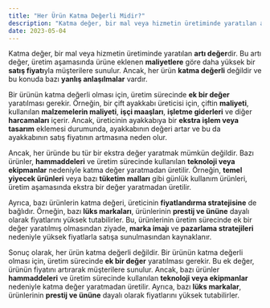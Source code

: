 ```yaml
---
title: "Her Ürün Katma Değerli Midir?"
description: "Katma değer, bir mal veya hizmetin üretiminde yaratılan artı değerdir."
date: 2023-05-04
---
```


Katma değer, bir mal veya hizmetin üretiminde yaratılan **artı değer**dir. Bu artı değer, üretim aşamasında ürüne
eklenen **maliyetlere** göre daha yüksek bir **satış fiyatı**yla müşterilere sunulur. Ancak, her ürün **katma değerli**
değildir ve bu konuda bazı **yanlış anlaşılmalar** vardır.

Bir ürünün katma değerli olması için, üretim sürecinde **ek bir değer** yaratılması gerekir. Örneğin, bir çift ayakkabı
üreticisi için, çiftin **maliyeti**, kullanılan **malzemelerin maliyeti**, **işçi maaşları**, **işletme giderleri** ve
diğer **harcamaları** içerir. Ancak, üreticinin ayakkabıya bir **ekstra işlem veya tasarım** eklemesi durumunda,
ayakkabının değeri artar ve bu da ayakkabının satış fiyatının artmasına neden olur.

Ancak, her üründe bu tür bir ekstra değer yaratmak mümkün değildir. Bazı ürünler, **hammaddeleri** ve üretim sürecinde
kullanılan **teknoloji veya ekipmanlar** nedeniyle katma değer yaratmadan üretilir. Örneğin, **temel yiyecek ürünleri**
veya bazı **tüketim malları** gibi günlük kullanım ürünleri, üretim aşamasında ekstra bir değer yaratmadan üretilir.

Ayrıca, bazı ürünlerin katma değeri, üreticinin **fiyatlandırma stratejisine** de bağlıdır. Örneğin, bazı **lüks
markaları**, ürünlerinin **prestij ve ününe** dayalı olarak fiyatlarını yüksek tutabilirler. Bu, ürünlerinin üretim
sürecinde ek bir değer yaratılmış olmasından ziyade, **marka imajı** ve **pazarlama stratejileri** nedeniyle yüksek
fiyatlarla satışa sunulmasından kaynaklanır.

Sonuç olarak, her ürün katma değerli değildir. Bir ürünün katma değerli olması için, üretim sürecinde **ek bir değer**
yaratılması gerekir. Bu ek değer, ürünün fiyatını artırarak müşterilere sunulur. Ancak, bazı ürünler **hammaddeleri** ve
üretim sürecinde kullanılan **teknoloji veya ekipmanlar** nedeniyle katma değer yaratmadan üretilir. Ayrıca, bazı **lüks
markalar**, ürünlerinin **prestij ve ününe** dayalı olarak fiyatlarını yüksek tutabilirler.
